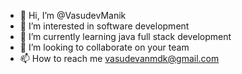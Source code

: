 - 👋 Hi, I’m @VasudevManik
- 👀 I’m interested in software development 
- 🌱 I’m currently learning java full stack development 
- 💞️ I’m looking to collaborate on your team
- 📫 How to reach me vasudevanmdk@gmail.com

<!---
VasudevManik/VasudevManik is a ✨ special ✨ repository because its `README.md` (this file) appears on your GitHub profile.
You can click the Preview link to take a look at your changes.
--->
